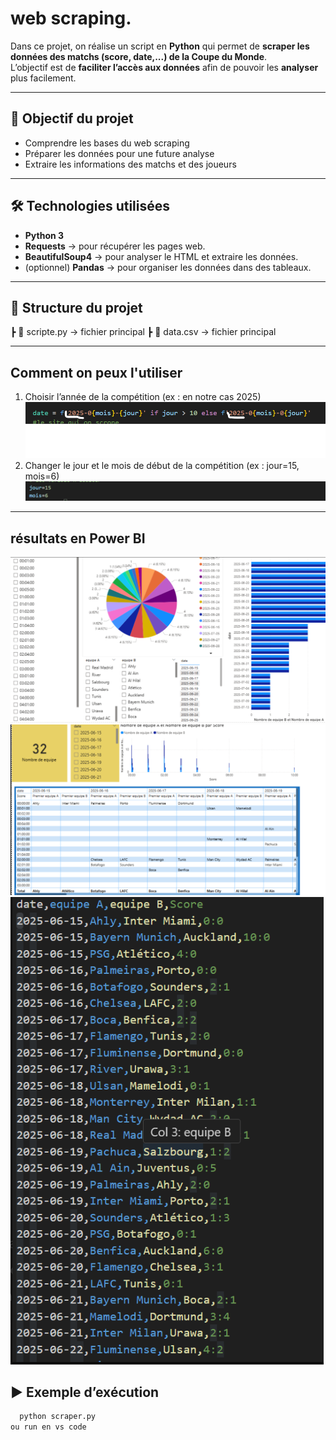 # web scraping.
Dans ce projet, on réalise un script en **Python** qui permet de **scraper les données des matchs (score, date,...) de la Coupe du Monde**.  
L’objectif est de **faciliter l’accès aux données** afin de pouvoir les **analyser** plus facilement.

---

## 🚀 Objectif du projet
- Comprendre les bases du web scraping
- Préparer les données pour une future analyse
- Extraire les informations des matchs et des joueurs

---

## 🛠️ Technologies utilisées
- **Python 3**
- **Requests** → pour récupérer les pages web.
- **BeautifulSoup4** → pour analyser le HTML et extraire les données.
- (optionnel) **Pandas** → pour organiser les données dans des tableaux.

---

## 📂 Structure du projet
┣ 📜 scripte.py → fichier principal 
┣ 📜 data.csv → fichier principal 

----

## Comment on peux l'utiliser 
1. Choisir l’année de la compétition (ex : en notre cas 2025) ![Capture d’écran](./Anné.png)
2. Changer le jour et le mois de début de la compétition (ex : jour=15, mois=6) ![Capture d’écran](./date.png)

----

## résultats en Power BI
![Capture d’écran](./résulta1.png)
![Capture d’écran](./résulta2.png)
![Capture d’écran](./data.png)
   
## ▶️ Exemple d’exécution
```bash
  python scraper.py 
ou run en vs code
